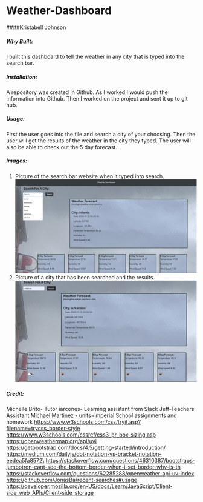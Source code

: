 # Weather-Dashboard
####Kristabell Johnson

##### Why Built:
I built this dashboard to tell the weather in any city that is typed into the search bar.

##### Installation:
A repository was created in Github. As I worked I would push the information into Github.
Then I worked on the project and sent it up to git hub.

##### Usage:
First the user goes into the file and search a city of your choosing.
Then the user will get the results of the weather in the city they typed.
The user will also be able to check out the 5 day forecast.

##### Images:
1. Picture of the search bar website when it typed into search.
![Search Bar Search](/Screenshots/city1.png)
2. Picture of a city that has been searched and the results.
![Picture including Nav bar](/Screenshots/city2.png)


##### Credit:
Michelle Brito- Tutor
iarcones- Learning assistant from Slack
Jeff-Teachers Assistant
Michael Martinez - units=imperial
School assignments and homework
https://www.w3schools.com/css/tryit.asp?filename=trycss_border-style
https://www.w3schools.com/cssref/css3_pr_box-sizing.asp
https://openweathermap.org/api/uvi
https://getbootstrap.com/docs/4.5/getting-started/introduction/
https://medium.com/dailyjs/dot-notation-vs-bracket-notation-eedea5fa8572\
https://stackoverflow.com/questions/46310387/bootstraps-jumbotron-cant-see-the-bottom-border-when-i-set-border-why-is-th
https://stackoverflow.com/questions/62285288/openweather-api-uv-index
https://github.com/JonasBa/recent-searches#usage
https://developer.mozilla.org/en-US/docs/Learn/JavaScript/Client-side_web_APIs/Client-side_storage


